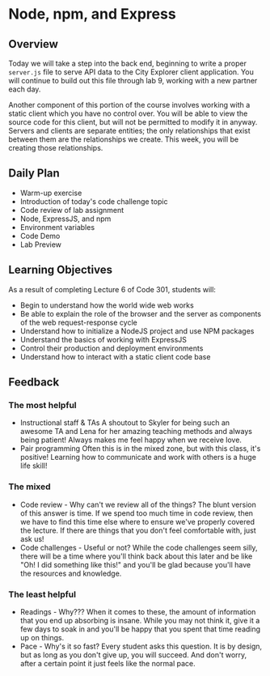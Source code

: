 # Node, npm, and Express

## Overview

Today we will take a step into the back end, beginning to write a proper `server.js` file to serve API data to the City Explorer client application. You will continue to build out this file through lab 9, working with a new partner each day.

Another component of this portion of the course involves working with a static client which you have no control over. You will be able to view the source code for this client, but will not be permitted to modify it in anyway. Servers and clients are separate entities; the only relationships that exist between them are the relationships we create. This week, you will be creating those relationships.

## Daily Plan

- Warm-up exercise
- Introduction of today's code challenge topic
- Code review of lab assignment
- Node, ExpressJS, and npm
- Environment variables
- Code Demo
- Lab Preview

## Learning Objectives

As a result of completing Lecture 6 of Code 301, students will:
- Begin to understand how the world wide web works
- Be able to explain the role of the browser and the server as components of the web request-response cycle
- Understand how to initialize a NodeJS project and use NPM packages
- Understand the basics of working with ExpressJS 
- Control their production and deployment environments
- Understand how to interact with a static client code base

## Feedback

### The most helpful

- Instructional staff & TAs
   A shoutout to Skyler for being such an awesome TA and Lena for her amazing teaching methods and always being patient!  Always makes me feel happy when we receive love.
- Pair programming
   Often this is in the mixed zone, but with this class, it's positive!  Learning how to communicate and work with others is a huge life skill!

### The mixed

- Code review - Why can't we review all of the things?
   The blunt version of this answer is time.  If we spend too much time in code review, then we have to find this time else where to ensure we've properly covered the lecture.  If there are things that you don't feel comfortable with, just ask us!
- Code challenges - Useful or not?
   While the code challenges seem silly, there will be a time where you'll think back about this later and be like "Oh!  I did something like this!" and you'll be glad because you'll have the resources and knowledge.

### The least helpful

- Readings - Why???
   When it comes to these, the amount of information that you end up absorbing is insane.  While you may not think it, give it a few days to soak in and you'll be happy that you spent that time reading up on things.
- Pace - Why's it so fast?
   Every student asks this question.  It is by design, but as long as you don't give up, you will succeed.  And don't worry, after a certain point it just feels like the normal pace.
